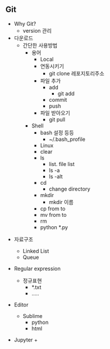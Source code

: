 ## Git
+ Why Git?
  - version 관리
+ 다운로드
	+ 간단한 사용방법
		- 용어
			- Local
			- 연동시키기
				- git clone 레포지토리주소
			- 파일 추가
				- add
					- git add 
				- commit
				- push
			- 파일 받아오기
				- git pull
		- Shell
			- bash 설정 등등
				- ~/.bash_profile
			- Linux
			- clear
			- ls
				- list. file list
				- ls -a
				- ls -alt
			- cd
				- change directory
			- mkdir
				- mkdir 이름
			- cp from to
			- mv from to
			- rm
			- python *.py
- 자료구조
	+ Linked List
	+ Queue

- Regular expression
	+ 정규표현
		+ *.txt
		+ .....

- Editor
	+ Sublime
		+ python
		+ html

- Jupyter
	+ 
